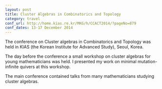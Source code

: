 ```yaml
---
layout: post
title: Cluster Algebras in Combinatorics and Topology
category: travel
conf_url: http://home.kias.re.kr/MKG/h/CCACT2014/?pageNo=879
conf_dates: 13-17 December 2014
---
```


The conference on Cluster algebras in Combinatorics and Topology was held in
KIAS (the Korean Institute for Advanced Study), Seoul, Korea.

The day before the conference a small workshop on cluster algebras for young
mathematicians was held. I presented my work on minimal mutation-infinite
quivers at this workshop.

The main conference contained talks from many mathematicians studying cluster
algebras.

